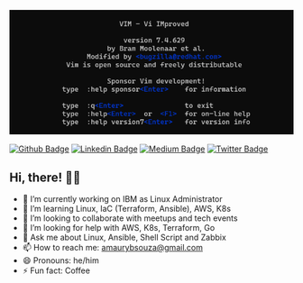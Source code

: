 ![vim1](https://github.com/amaurybsouza/vivaolinux-contributions/blob/master/images/vim1.png)

[![Github Badge](https://img.shields.io/badge/GitHub-100000?style=for-the-badge&logo=github&logoColor=white=https://github.com/amaurybsouza)](https://github.com/amaurybsouza)
[![Linkedin Badge](https://img.shields.io/badge/LinkedIn-0077B5?style=for-the-badge&logo=linkedin&logoColor=white=https://www.linkedin.com/in/amaurybsouza/)](https://www.linkedin.com/in/amaurybsouza/)
[![Medium Badge](https://img.shields.io/badge/medium-%2312100E.svg?&style=for-the-badge&logo=medium&logoColor=white=https://amaurybsouza.medium.com/)](https://amaurybsouza.medium.com/)
[![Twitter Badge](https://img.shields.io/badge/Twitter-1DA1F2?style=for-the-badge&logo=twitter&logoColor=white=https://twitter.com/amaurybsouza)](https://twitter.com/amaurybsouza)

## Hi, there! 👨‍💻
- 🔭 I’m currently working on IBM as Linux Administrator
- 🌱 I’m learning Linux, IaC (Terraform, Ansible), AWS, K8s 
- 👯 I’m looking to collaborate with meetups and tech events
- 🤔 I’m looking for help with AWS, K8s, Terraform, Go
- 💬 Ask me about Linux, Ansible, Shell Script and Zabbix
- 📫 How to reach me: amaurybsouza@gmail.com
- 😄 Pronouns: he/him
- ⚡ Fun fact: Coffee


